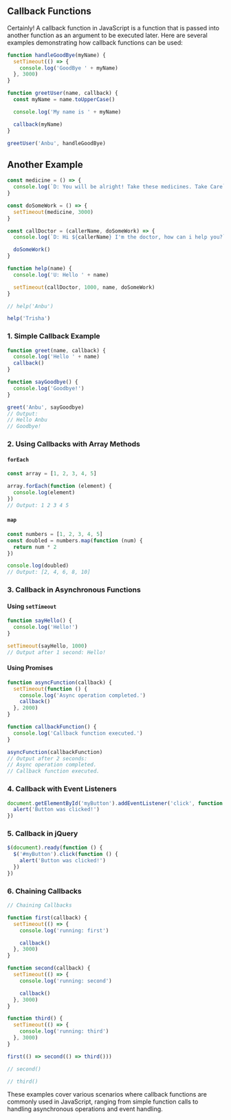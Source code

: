 ## Callback Functions

Certainly! A callback function in JavaScript is a function that is passed into another function as an argument to be executed later. Here are several examples demonstrating how callback functions can be used:

```js
function handleGoodBye(myName) {
  setTimeout(() => {
    console.log('GoodBye ' + myName)
  }, 3000)
}

function greetUser(name, callback) {
  const myName = name.toUpperCase()

  console.log('My name is ' + myName)

  callback(myName)
}

greetUser('Anbu', handleGoodBye)
```

## Another Example

```js
const medicine = () => {
  console.log(`D: You will be alright! Take these medicines. Take Care`)
}

const doSomeWork = () => {
  setTimeout(medicine, 3000)
}

const callDoctor = (callerName, doSomeWork) => {
  console.log(`D: Hi ${callerName} I'm the doctor, how can i help you?`)

  doSomeWork()
}

function help(name) {
  console.log('U: Hello ' + name)

  setTimeout(callDoctor, 1000, name, doSomeWork)
}

// help('Anbu')

help('Trisha')
```

### 1. Simple Callback Example

```javascript
function greet(name, callback) {
  console.log('Hello ' + name)
  callback()
}

function sayGoodbye() {
  console.log('Goodbye!')
}

greet('Anbu', sayGoodbye)
// Output:
// Hello Anbu
// Goodbye!
```

### 2. Using Callbacks with Array Methods

#### `forEach`

```javascript
const array = [1, 2, 3, 4, 5]

array.forEach(function (element) {
  console.log(element)
})
// Output: 1 2 3 4 5
```

#### `map`

```javascript
const numbers = [1, 2, 3, 4, 5]
const doubled = numbers.map(function (num) {
  return num * 2
})

console.log(doubled)
// Output: [2, 4, 6, 8, 10]
```

### 3. Callback in Asynchronous Functions

#### Using `setTimeout`

```javascript
function sayHello() {
  console.log('Hello!')
}

setTimeout(sayHello, 1000)
// Output after 1 second: Hello!
```

#### Using Promises

```javascript
function asyncFunction(callback) {
  setTimeout(function () {
    console.log('Async operation completed.')
    callback()
  }, 2000)
}

function callbackFunction() {
  console.log('Callback function executed.')
}

asyncFunction(callbackFunction)
// Output after 2 seconds:
// Async operation completed.
// Callback function executed.
```

### 4. Callback with Event Listeners

```javascript
document.getElementById('myButton').addEventListener('click', function () {
  alert('Button was clicked!')
})
```

### 5. Callback in jQuery

```javascript
$(document).ready(function () {
  $('#myButton').click(function () {
    alert('Button was clicked!')
  })
})
```

### 6. Chaining Callbacks

```javascript
// Chaining Callbacks

function first(callback) {
  setTimeout(() => {
    console.log('running: first')

    callback()
  }, 3000)
}

function second(callback) {
  setTimeout(() => {
    console.log('running: second')

    callback()
  }, 3000)
}

function third() {
  setTimeout(() => {
    console.log('running: third')
  }, 3000)
}

first(() => second(() => third()))

// second()

// third()
```

These examples cover various scenarios where callback functions are commonly used in JavaScript, ranging from simple function calls to handling asynchronous operations and event handling.
